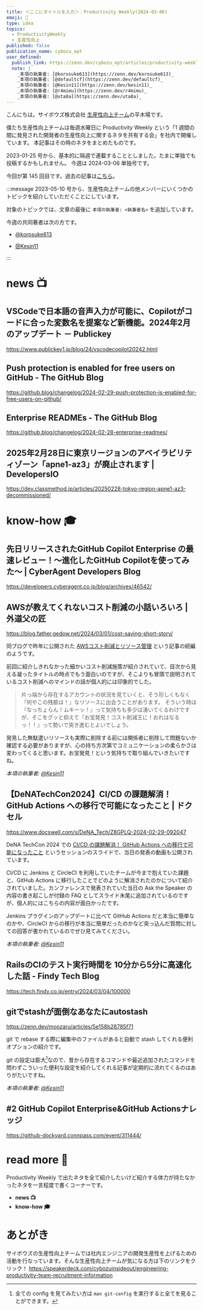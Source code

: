 ```yaml
---
title: ＜ここにタイトルを入力＞｜Productivity Weekly(2024-03-06)
emoji: 🍚
type: idea
topics:
  - ProductivityWeekly
  - 生産性向上
published: false
publication_name: cybozu_ept
user_defined: 
  publish_link: https://zenn.dev/cybozu_ept/articles/productivity-weekly-20240306
  note: |
    _本項の執筆者: [@korosuke613](https://zenn.dev/korosuke613)_
    _本項の執筆者: [@defaultcf](https://zenn.dev/defaultcf)_
    _本項の執筆者: [@Kesin11](https://zenn.dev/kesin11)_
    _本項の執筆者: [@r4mimu](https://zenn.dev/r4mimu)_
    _本項の執筆者: [@uta8a](https://zenn.dev/uta8a)_
---
```


こんにちは。サイボウズ株式会社 [生産性向上チーム](https://note.com/cybozu_dev/n/n1c1b44bf72f6)の平木場です。

僕たち生産性向上チームは毎週水曜日に Productivity Weekly という「1 週間の間に発見された開発者の生産性向上に関するネタを共有する会」を社内で開催しています。
本記事はその時のネタをまとめたものです。


2023-01-25 号から、基本的に隔週で連載することとしました。たまに単独でも投稿するかもしれません。
今週は 2024-03-06 単独号です。

今回が第 145 回目です。過去の記事は[こちら](https://zenn.dev/topics/productivityweekly?order=latest)。

:::message
2023-05-10 号から、生産性向上チームの他メンバーにいくつかのトピックを紹介していただくことにしています。

対象のトピックでは、文章の最後に `本項の執筆者: <執筆者名>` を追加しています。

今週の共同著者は次の方です。
- [@korosuke613](https://zenn.dev/korosuke613)
<!-- - [@defaultcf](https://zenn.dev/defaultcf) -->
- [@Kesin11](https://zenn.dev/kesin11)
<!-- - [@r4mimu](https://zenn.dev/r4mimu) -->
<!-- - [@uta8a](https://zenn.dev/uta8a) -->

:::

# news 📺

## VSCodeで日本語の音声入力が可能に、Copilotがコードに合った変数名を提案など新機能。2024年2月のアップデート － Publickey
https://www.publickey1.jp/blog/24/vscodecopilot20242.html

## Push protection is enabled for free users on GitHub - The GitHub Blog
https://github.blog/changelog/2024-02-29-push-protection-is-enabled-for-free-users-on-github/

## Enterprise READMEs - The GitHub Blog
https://github.blog/changelog/2024-02-28-enterprise-readmes/

## 2025年2月28日に東京リージョンのアベイラビリティゾーン「apne1-az3」が廃止されます | DevelopersIO
https://dev.classmethod.jp/articles/20250228-tokyo-region-apne1-az3-decommissioned/

# know-how 🎓

## 先日リリースされたGitHub Copilot Enterprise の最速レビュー！〜進化したGitHub Copilotを使ってみた〜 | CyberAgent Developers Blog
https://developers.cyberagent.co.jp/blog/archives/46542/

## AWSが教えてくれないコスト削減の小話いろいろ | 外道父の匠
https://blog.father.gedow.net/2024/03/01/cost-saving-short-story/

同ブログで昨年に公開された [AWSコスト削減とリソース管理](https://blog.father.gedow.net/2023/08/24/aws-cost-saving/) という記事の続編のようです。

前回に紹介しきれなかった細かいコスト削減施策が紹介されていて、目次から見える凝ったタイトルの時点でもう面白いのですが、そこよりも冒頭で説明されているコスト削減へのマインドの話が個人的には印象的でした。

> 片っ端から存在するアカウントの状況を見ていくと、そう珍しくもなく『何やこの残骸は！』なリソースに出会うことがあります。
> そういう時は『なっちょらん！ムキーッ！』って気持ちも多少は湧いてくるわけですが、そこをグッと抑えて『お宝発見！コスト削減王に！おれはなるっ！！』って勢いで突き進むとよいでしょう。

発見した無駄遣いリソースも実際に削除する前には関係者に削除して問題ないか確認する必要がありますが、心の持ち方次第でコミュニケーションの柔らかさは変わってくると思います。お宝発見！という気持ちで取り組んでいきたいですね。

_本項の執筆者: [@Kesin11](https://zenn.dev/kesin11)_

## 【DeNATechCon2024】CI/CD の課題解消！ GitHub Actions への移行で可能になったこと | ドクセル
https://www.docswell.com/s/DeNA_Tech/Z8GPLQ-2024-02-29-092047

DeNA TechCon 2024 での [CI/CD の課題解消！ GitHub Actions への移行で可能になったこと](https://techcon2024.dena.dev/session/session17/) というセッションのスライドで、当日の発表の動画も公開されています。

CI/CD に Jenkins と CircleCI を利用していたチームが今まで抱えていた課題と、GitHub Actions に移行したことでどのように解消されたのかについて紹介されていました。カンファレンスで発表されていた当日の Ask the Speaker の内容の書き起こしが付録の FAQ としてスライド末尾に追加されているのですが、個人的にはこちらの内容が面白かったです。

Jenkins プラグインのアップデートに比べて GitHub Actions だと本当に簡単なのかや、CircleCI からの移行が本当に簡単だったのかなど突っ込んだ質問に対しての回答が書かれているのでぜひ見てみてください。

_本項の執筆者: [@Kesin11](https://zenn.dev/kesin11)_

## RailsのCIのテスト実行時間を 10分から5分に高速化した話 - Findy Tech Blog
https://tech.findy.co.jp/entry/2024/03/04/100000

## gitでstashが面倒なあなたにautostash
https://zenn.dev/moozaru/articles/5e158b28785f71

git で rebase する際に編集中のファイルがあると自動で stash してくれる便利オプションの紹介です。

git の設定は膨大[^git-config]なので、昔から存在するコマンドや最近追加されたコマンドを問わずこういった便利な設定を紹介してくれる記事が定期的に流れてくるのはありがたいですね。

[^git-config]: 全ての config を見てみたい方は `man git-config` を実行すると全てを見ることができます。

_本項の執筆者: [@Kesin11](https://zenn.dev/kesin11)_

## #2 GitHub Copilot Enterprise&GitHub Actionsナレッジ
https://github-dockyard.connpass.com/event/311444/


# read more 🍘
Productivity Weekly で出たネタを全て紹介したいけど紹介する体力が持たなかったネタを一言程度で書くコーナーです。

- **news 📺**
- **know-how 🎓**

# あとがき


サイボウズの生産性向上チームでは社内エンジニアの開発生産性を上げるための活動を行なっています。そんな生産性向上チームが気になる方は下のリンクをクリック！
https://speakerdeck.com/cybozuinsideout/engineering-productivity-team-recruitment-information

<!-- :::message すみません、今週もおまけはお休みです...:::-->

<!-- ## omake 🃏: -->
<!-- 今週のおまけです。-->
